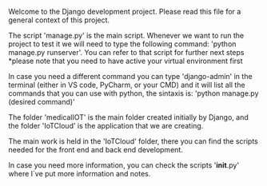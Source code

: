 Welcome to the Django development project. Please 
read this file for a general context of this project.

The script 'manage.py' is the main script. Whenever we
want to run the project to test it we will need to type
the following command: 'python manage.py runserver'. You can 
refer to that script for further next steps
*please note that you need to have active your virtual
environment first

In case you need a different command you can type 
'django-admin' in the terminal (either in VS code, 
PyCharm, or your CMD) and it will list all the commands
that you can use with python, the sintaxis is:
'python manage.py (desired command)'

The folder 'medicalIOT' is the main folder created initially
by Django, and the folder 'IoTCloud' is the application that
we are creating. 

The main work is held in the 'IoTCloud' folder, there you can find
the scripts needed for the front end and back end development.

In case you need more information, you can check the scripts
'__init__.py' where I´ve put more information and notes.